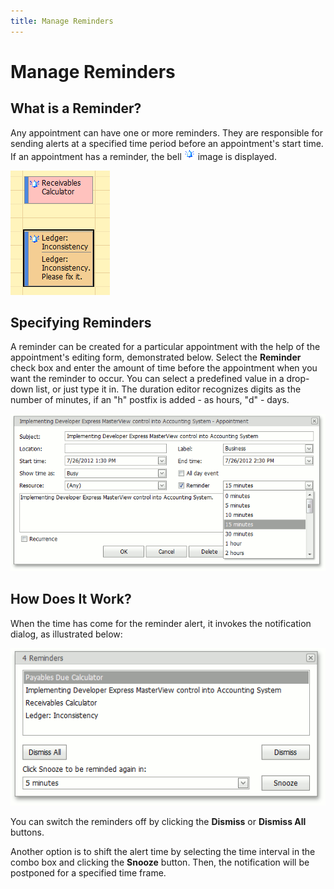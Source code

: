 ```yaml
---
title: Manage Reminders
---
```

# Manage Reminders
## What is a Reminder?
Any appointment can have one or more reminders. They are responsible for sending alerts at a specified time period before an appointment's start time. If an appointment has a reminder, the bell ![AppointmentImageType.Reminder](../../../images/Img4574.png) image is displayed.

![AppointmentsRemainders](../../../images/Img12057.png)

## Specifying Reminders
A reminder can be created for a particular appointment with the help of the appointment's editing form, demonstrated below. Select the **Reminder** check box and enter the amount of time before the appointment when you want the reminder to occur.  You can select a predefined value in a drop-down list, or just type it in. The duration editor recognizes digits as the number of minutes, if an "h" postfix is added - as hours, "d" - days.

![ReminderSetting](../../../images/Img12058.png)

## How Does It Work?
When the time has come for the reminder alert, it invokes the notification dialog, as illustrated below:

![ReminderNotification](../../../images/Img12059.png)

You can switch the reminders off by clicking the **Dismiss** or **Dismiss All** buttons.

Another option is to shift the alert time by selecting the time interval in the combo box and clicking the **Snooze** button. Then, the notification will be postponed for a specified time frame.